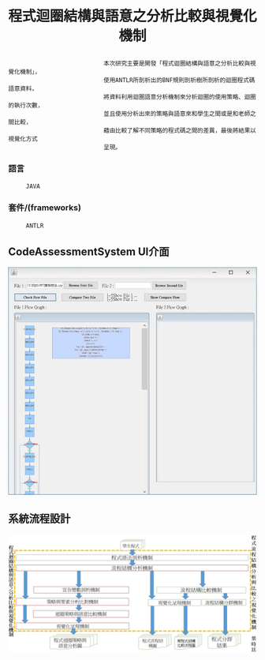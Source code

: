 # <p align="center">程式迴圈結構與語意之分析比較與視覺化機制</p>


                               本次研究主要是開發「程式迴圈結構與語意之分析比較與視覺化機制」，
                               使用ANTLR所剖析出的BNF規則剖析樹所剖析的迴圈程式碼語意資料，
                               將資料利用迴圈語意分析機制來分析迴圈的使用策略、迴圈的執行次數，
                               並且使用分析出來的策略與語意來和學生之間或是和老師之間比較，
                               藉由比較了解不同策略的程式碼之間的差異，最後將結果以視覺化方式
                               呈現。

### 語言
         JAVA
         
### 套件/(frameworks)
         ANTLR

## CodeAssessmentSystem UI介面
<p align="center">
<img src ="img/ui.jpg" width = 700>
</p>

## 系統流程設計
<p align="center">
<img src ="img/系統設計.jpg" width = 800>
</p>

